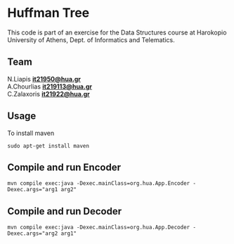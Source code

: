 # Huffman Tree

This code is part of an exercise for the Data Structures course at Harokopio
University of Athens, Dept. of Informatics and Telematics.

## Team

N.Liapis <b>it21950@hua.gr</b>    
A.Chourlias <b>it219113@hua.gr</b>  
C.Zalaxoris <b>it21922@hua.gr</b>

## Usage

To install maven

```
sudo apt-get install maven
```

Compile and run Encoder 
--

```
mvn compile exec:java -Dexec.mainClass=org.hua.App.Encoder -Dexec.args="arg1 arg2" 
```

Compile and run Decoder
--

```
mvn compile exec:java -Dexec.mainClass=org.hua.App.Decoder -Dexec.args="arg2 arg1" 
```
